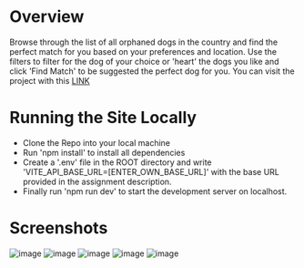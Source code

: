 # Overview

Browse through the list of all orphaned dogs in the country and find the perfect match for you based on your preferences and location.
Use the filters to filter for the dog of your choice or 'heart' the dogs you like and click 'Find Match' to be suggested the perfect dog for you.
You can visit the project with this [LINK](https://junhyungso.github.io/fetch-takehome/)

# Running the Site Locally

- Clone the Repo into your local machine
- Run 'npm install' to install all dependencies
- Create a '.env' file in the ROOT directory and write 'VITE_API_BASE_URL=[ENTER_OWN_BASE_URL]' with the base URL provided in the assignment description.
- Finally run 'npm run dev' to start the development server on localhost.

# Screenshots
![image](https://github.com/user-attachments/assets/51056bd6-5c0a-42ba-807a-65732fea702f)
![image](https://github.com/user-attachments/assets/d5ba1173-0860-4a66-80ee-1f94bc362243)
![image](https://github.com/user-attachments/assets/3eb053fe-af17-4b12-82cd-3e1bb27a4f9d)
![image](https://github.com/user-attachments/assets/f55d4280-5581-4f26-bb7d-34032fd62167)
![image](https://github.com/user-attachments/assets/5276a3be-5e8f-4cd8-beb2-ad1507dc016f)
